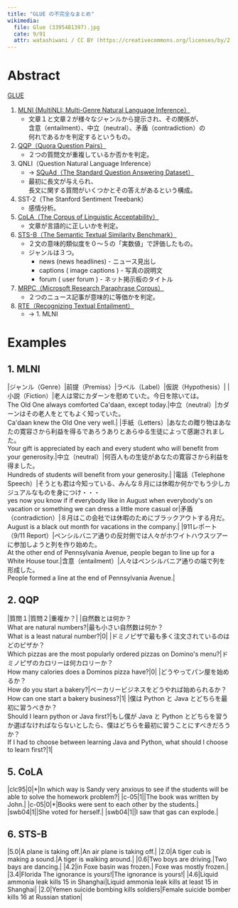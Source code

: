 ```yaml
---
title: "GLUE の不完全なまとめ"
wikimedia:
  file: Glue (3395481397).jpg
  cate: 9/91
  attr: watashiwani / CC BY (https://creativecommons.org/licenses/by/2.0)
---
```


# Abstract

[GLUE](https://gluebenchmark.com/tasks)

1. [MLNI (MultiNLI: Multi-Genre Natural Language Inference）](https://cims.nyu.edu/~sbowman/multinli/)
   * 文章１と文章２が様々なジャンルから提示され、その関係が、  
     含意（entailment）、中立（neutral）、矛盾（contradiction）の  
	 何れであるかを判定するというもの。
2. [QQP（Quora Question Pairs）](https://www.kaggle.com/c/quora-question-pairs)
   * ２つの質問文が重複しているか否かを判定。
3. QNLI（Question Natural Language Inference）
   * -> [SQuAd（The Standard Question Answering Dataset）](https://rajpurkar.github.io/SQuAD-explorer/)
   * 最初に長文が与えられ、  
     長文に関する質問がいくつかとその答えがあるという構成。
4. SST-2（The Stanford Sentiment Treebank）
   * 感情分析。
5. [CoLA（The Corpus of Linguistic Acceptability）](https://nyu-mll.github.io/CoLA/)
   * 文章が言語的に正しいかを判定。
6. [STS-B（The Semantic Textual Similarity Benchmark）](http://ixa2.si.ehu.es/stswiki/index.php/STSbenchmark)
   * ２文の意味的類似度を０〜５の「実数値」で評価したもの。
   * ジャンルは３つ。
     * news (news headlines) - ニュース見出し
	 * captions ( image captions ) - 写真の説明文
	 * forum ( user forum ) - ネット掲示板のタイトル
7. [MRPC（Microsoft Research Paraphrase Corpus）](https://www.microsoft.com/en-us/download/details.aspx?id=52398)
   * ２つのニュース記事が意味的に等価かを判定。
8. [RTE（Recognizing Textual Entailment）](https://aclweb.org/aclwiki/Recognizing_Textual_Entailment)
   * -> 1. MLNI


# Examples

## 1. MLNI

|ジャンル（Genre）|前提（Premiss）|ラベル（Label）|仮説（Hypothesis）|
|小説（Fiction）|老人は常にカダーンを慰めていた。今日を除いては。<br>The Old One always comforted Ca'daan, except today.|中立（neutral）|カダーンはその老人をとてもよく知っていた。<br>Ca'daan knew the Old One very well.|
|手紙（Letters）|あなたの贈り物はあなたの寛容さから利益を得るであろうありとあらゆる生徒によって感謝されました。<br>Your gift is appreciated by each and every student who will benefit from your generosity.|中立（neutral）|何百人もの生徒があなたの寛容さから利益を得ました。<br>Hundreds of students will benefit from your generosity.|
|電話（Telephone Speech）|そうとも君は今知っている、みんな８月には休暇か何かでもう少しカジュアルなものを身につけ・・・<br>yes now you know if if everybody like in August when everybody's on vacation or something we can dress a little more casual or|矛盾（contradiction）|８月はこの会社では休暇のためにブラックアウトする月だ。<br>August is a black out month for vacations in the company.|
|911レポート（9/11 Report）|ペンシルバニア通りの反対側では人々がホワイトハウスツアーに参加しようと列を作り始めた。<br>At the other end of Pennsylvania Avenue, people began to line up for a White House tour.|含意（entailment）|人々はペンシルバニア通りの端で列を形成した。<br>People formed a line at the end of Pennsylvania Avenue.|


## 2. QQP

|質問１|質問２|重複か？|
|自然数とは何か？<br>What are natural numbers?|最も小さい自然数は何か？<br>What is a least natural number?|0|
|ドミノピザで最も多く注文されているのはどのピザか？<br>Which pizzas are the most popularly ordered pizzas on Domino's menu?|ドミノピザのカロリーは何カロリーか？<br>How many calories does a Dominos pizza have?|0|
|どうやってパン屋を始めるか？<br>How do you start a bakery?|ベーカリービジネスをどうやれば始められるか？<br>How can one start a bakery business?|1|
|僕は Python と Java とどちらを最初に習うべきか？<br>Should I learn python or Java first?|もし僕が Java と Python とどちらを習うか選ばなければならないとしたら、僕はどちらを最初に習うことにすべきだろうか？<br>If I had to choose between learning Java and Python, what should I choose to learn first?|1|


## 5. CoLA

|clc95|0|\*|In which way is Sandy very anxious to see if the students will be able to solve the homework problem?|
|c-05|1||The book was written by John.|
|c-05|0|\*|Books were sent to each other by the students.|
|swb04|1||She voted for herself.|
|swb04|1||I saw that gas can explode.|


## 6. STS-B

|5.0|A plane is taking off.|An air plane is taking off.|
|2.0|A tiger cub is making a sound.|A tiger is walking around.|
|0.6|Two boys are driving.|Two bays are dancing.|
|4.2|in  Foxe basin was frozen.| Foxe was mostly frozen.|
|3.4|Florida The ignorance is yours!|The ignorance is yours!|
|4.6|Liquid ammonia leak kills 15 in Shanghai|Liquid ammonia leak kills at least 15 in Shanghai|
|2.0|Yemen suicide bombing kills soldiers|Female suicide bomber kills 16 at Russian station|
